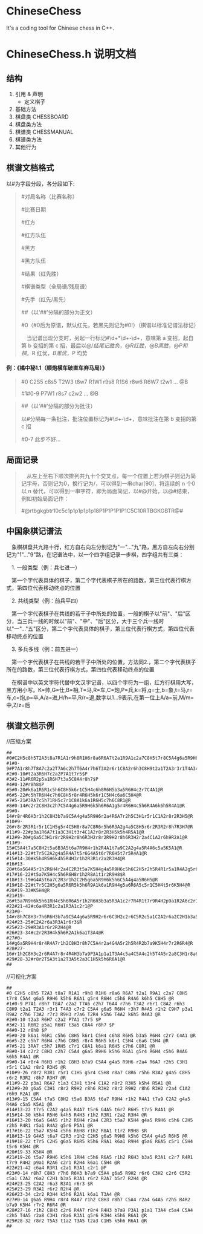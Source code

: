 # ChineseChess
It's a coding tool for Chinese chess in C++.

#  ChineseChess.h 说明文档

## 结构

1. 引用 & 声明
    + 定义棋子
2. 基础方法
3. 棋盘类 CHESSBOARD
4. 棋盘类方法
5. 棋谱类 CHESSMANUAL
6. 棋谱类方法
7. 其他行为

## 棋谱文档格式

以#为字段分段，各分段如下:

> #对局名称（比赛名称）
>
> #比赛日期
>
> #红方
>
> #红方队伍
>
> #黑方
>
> #黑方队伍
>
> #结果（红先胜）
>
> #棋谱类型（全局谱/残局谱）
>
> #先手（红先/黑先）
>
> ##（以‘##’分隔的部分为正文）
>
> #0（#0后为原谱，默认红先，若黑先则记为#0!）（棋谱以标准记谱法标记）
>
> &emsp;当记谱出现分支时，另起一行标记#\d+\*\d+-\d+，意味第 a 变招，起自第 b 变招的第 c 招，最后以@/$结尾记胜负，@R 红胜，@B 黑胜，@P 和棋，$R 红优，$B 黑优，$P 均势
>

#### 例：《橘中秘1.1（顺炮横车破直车弃马局）》

> #0 C2S5 c8s5 T2W3 t8w7 R1W1 r9s8 R1S6 r8w6 R6W7 t2w1 ... @B
>
> #1#0-9 P7W1 r8s7 c2w2 ... @B

> ##（以‘##’分隔的部分为批注）
>
> 以#分隔每一条批注，批注位置标记为#\d+-\d+，意味批注在第 b 变招的第 c 招
>
> #0-7 此步不好...

## 局面记录

> &emsp;从左上至右下顺次排列共九十个交叉点，每一个位置上若为棋子则记为简记字母，否则记为0，换行记为/，可以得到一串char[90]，将连续的 n 个0以 n 替代，可以得到一串字符，即为局面简记，以#@开始，以@#结束，例如初始局面记作：
>
> #@rtbgkgbtr10c5c1p1p1p1p1p18P1P1P1P1P1C5C10RTBGKGBTR@#

## 中国象棋记谱法

&emsp;象棋棋盘共九路十行，红方自右向左分别记为"一"..."九"路，黑方自左向右分别记为"1"..."9"路，在记谱法中，以一个四字组记录一步棋，四字组共有三类：

&emsp;1. 一般类型（例：兵七进一）

&emsp;第一个字代表具体的棋子，第二个字代表棋子所在的路数，第三位代表行棋方式，第四位代表移动终点的位置

&emsp;2. 共线类型（例：前兵平四）

&emsp;第一个字代表棋子在共线的若干子中所处的位置，一般的棋子以"前"、"后"区分，当三兵一线的时候以"前"、"中"、"后"区分，大于三个兵一线时以"一"..."五"区分，第二个字代表具体的棋子，第三位代表行棋方式，第四位代表移动终点的位置

&emsp;3. 多兵多线（例：前五进一）

&emsp;第一个字代表棋子在共线的若干子中所处的位置，方法同2.，第二个字代表棋子所在的路数，第三位代表行棋方式，第四位代表移动终点的位置

&emsp;在棋谱中以英文字符代替中文汉字记谱，以四个字符为一组，红方行棋用大写，黑方用小写。K=帅,G=仕,B=相,T=马,R=车,C=炮,P=兵,k=将,g=士,b=象,t=马,r=车,c=炮,p=卒,A/a=进,H/h=平,R/r=退,数字以1...9表示,在第一位上A/a=前,M/m=中,Z/z=后

## 棋谱文档示例

//压缩方案

```
##
#0#C2H5c8h5T2A3t8a7R1A1r9h8R1H6r8a6R6A7t2a1R9A1c2a7C8H5t7r8C5A4g6a5R9H6k5h6R6A1g5r4R6H4c5h6R4A6k6h5C8H5@R
#1#0-9#P7A1r8h7T8A7c2a2T7A6c2h7T6A4r7h6T3A2r6r1C8A2r6h3C8H9t2a1T2A3r3r1T4A3c7r2C5A4g6a5R6H4r3h7R4A5r1h2C9H7p3a1R9A2c7h6T3A2r7r3R9H3r7a6T2R4k5h6T4A2k6h5R4A3@R
#2#0-10#t2a3R6H7c2a2P7A1t7r5$P
#3#2-11#R6R2p5a1R6H7t3a5C8A4r8h7$P
#4#0-12#r8h8$P
#5#0-20#k6a1R6R1c5h6C8H5k6r1C5H4c6h8R6H5b3a5R6H4c2r7C4A1@R
#6#5-22#c5h7R6H4c7h6C8H5r8r4R6H5k6r1C5H4c6a6C5H4@R
#7#5-21#3RA7c5h71RH5c7r1C8A1k6a1R6H5c7h6C8R1@R
#8#0-14#c2r2C8H3c2h7C5A4g6a5R9H6k5h6R6A1g5r4R6H4c5h6R4A6k6h5R4A1@R
#9#0-14#r8r4R6H3r1h2C8H3b7a9C5A4g4a5R9H6r2a4R6A7r2h5C3H1r5r1C1A2r8r2R3H5@R
#10#9-26#r8r2R3R1r5r1C1H5g5r4C5H8r8a7C8R6r5h6R3A2g4a5C8H5r6r2R3R2r8h7R3H7@R
#11#9-22#p3a1R6A7t1a3C3H1t3r4C1A2r8r2R3H5k5h4R5A1@R
#12#9-20#g6a5C3H1r8r2R9H2r8h6R3H2r8r2R9H2r8h6R3H2r2a4C1A2r6h9R2A1@R
#13#9-15#C5A4t7a5C8H2t5a6B3A5t6a7R9H4r1h2R4A1t7a9C2A2g4a5R4A6c5a5K5A1@R
#14#13-22#t7r5C2A2g4a5R4A7t5r6G4A5t6r7R6H5t7r5R4A1@R
#15#14-30#k5h4R5H6k4h5R4H3r1h2R3R1r2a2R3H4@R
#16#13-20#t6a5G4A5r1h2R6H4r2a4C2R3t5a7K5H4g4a5R9H6c5h6C2H5r2h5R4R1r5a1R4A2g5r6P5A1@R
#17#16-22#t5a7K5H4c5h6R6H8r1h2R8A1t1r2R9H8$R
#18#13-19#G4A5t6a7C2R3r1h2C2H5g6a5R9H6k5h6C5A4g4a5R6H5@R
#19#18-22#t7r5C2H5g6a5R6R5k5h6R9A1k6a1R9H4g5a6R6A5c5r1C5H4t5r6K5H4@R
#20#19-33#K5H4@R
#21#19-26#t5a7R9H6k5h61RH4c5h6R6A5r1h2R6H3b3a5R3A1c2r7R4R1t7r9R4H2p9a1R2A6c2r1R2H4k6a1C5H4@R
#22#21-42#c6a4R3R1c2a1R3A1c2r1@P
#23#0-14#r8h7C8H3r7h6R6H3b7a9C5A4g6a5R9H2r6r6C3H2c2r6C5R2c5a1C2A2r6a2C2H1b3a5R3A1r6r2R2A7b5r7R2H4@R
#24#23-25#C2A2r6a3R3A1r6r3$R
#25#23-29#R3A1r6r2R2H4@R
#26#23-34#c2r2R3H4k5h6R2A1k6a1T3A4@R
#27#0-14#g6a5R9H4r8r4R4A7r1h2C8H3r8h7C5A4r2a4G4A5r2h5R4R2b7a9K5H4r7r2R6R4@R
#28#27-16#r1h2C8H3c2r6R4A7r8r4R4H3b7a9P3A1p1a1T3A4c5a4C5A4c2h5T4A5r2a8C3H1r8a6R3A1g5r6R3H4k5h6R6A1@R
#29#28-32#r8r2T5A3t1a2T3A5t2a3C1H5k5h6R6A1@R
##
```

//可视化方案
```
##
#0 C2H5 c8h5 T2A3 t8a7 R1A1 r9h8 R1H6 r8a6 R6A7 t2a1 R9A1 c2a7 C8H5 t7r8 C5A4 g6a5 R9H6 k5h6 R6A1 g5r4 R6H4 c5h6 R4A6 k6h5 C8H5 @R
#1#0-9 P7A1 r8h7 T8A7 c2a2 T7A6 c2h7 T6A4 r7h6 T3A2 r6r1 C8A2 r6h3 C8H9 t2a1 T2A3 r3r1 T4A3 c7r2 C5A4 g6a5 R6H4 r3h7 R4A5 r1h2 C9H7 p3a1 R9A2 c7h6 T3A2 r7r3 R9H3 r7a6 T2R4 k5h6 T4A2 k6h5 R4A3 @R
#2#0-10 t2a3 R6H7 c2a2 P7A1 t7r5 $P
#3#2-11 R6R2 p5a1 R6H7 t3a5 C8A4 r8h7 $P
#4#0-12 r8h8 $P
#5#0-20 k6a1 R6R1 c5h6 C8H5 k6r1 C5H4 c6h8 R6H5 b3a5 R6H4 c2r7 C4A1 @R
#6#5-22 c5h7 R6H4 c7h6 C8H5 r8r4 R6H5 k6r1 C5H4 c6a6 C5H4 @R
#7#5-21 3RA7 c5h7 1RH5 c7r1 C8A1 k6a1 R6H5 c7h6 C8R1 @R
#8#0-14 c2r2 C8H3 c2h7 C5A4 g6a5 R9H6 k5h6 R6A1 g5r4 R6H4 c5h6 R4A6 k6h5 R4A1 @R
#9#0-14 r8r4 R6H3 r1h2 C8H3 b7a9 C5A4 g4a5 R9H6 r2a4 R6A7 r2h5 C3H1 r5r1 C1A2 r8r2 R3H5 @R
#10#9-26 r8r2 R3R1 r5r1 C1H5 g5r4 C5H8 r8a7 C8R6 r5h6 R3A2 g4a5 C8H5 r6r2 R3R2 r8h7 R3H7 @R
#11#9-22 p3a1 R6A7 t1a3 C3H1 t3r4 C1A2 r8r2 R3H5 k5h4 R5A1 @R
#12#9-20 g6a5 C3H1 r8r2 R9H2 r8h6 R3H2 r8r2 R9H2 r8h6 R3H2 r2a4 C1A2 r6h9 R2A1 @R
#13#9-15 C5A4 t7a5 C8H2 t5a6 B3A5 t6a7 R9H4 r1h2 R4A1 t7a9 C2A2 g4a5 R4A6 c5a5 K5A1 @R
#14#13-22 t7r5 C2A2 g4a5 R4A7 t5r6 G4A5 t6r7 R6H5 t7r5 R4A1 @R
#15#14-30 k5h4 R5H6 k4h5 R4H3 r1h2 R3R1 r2a2 R3H4 @R
#16#13-20 t6a5 G4A5 r1h2 R6H4 r2a4 C2R3 t5a7 K5H4 g4a5 R9H6 c5h6 C2H5 r2h5 R4R1 r5a1 R4A2 g5r6 P5A1 @R
#17#16-22 t5a7 K5H4 c5h6 R6H8 r1h2 R8A1 t1r2 R9H8 $R
#18#13-19 G4A5 t6a7 C2R3 r1h2 C2H5 g6a5 R9H6 k5h6 C5A4 g4a5 R6H5 @R
#19#18-22 t7r5 C2H5 g6a5 R6R5 k5h6 R9A1 k6a1 R9H4 g5a6 R6A5 c5r1 C5H4 t5r6 K5H4 @R
#20#19-33 K5H4 @R
#21#19-26 t5a7 R9H6 k5h6 1RH4 c5h6 R6A5 r1h2 R6H3 b3a5 R3A1 c2r7 R4R1 t7r9 R4H2 p9a1 R2A6 c2r1 R2H4 k6a1 C5H4 @R
#22#21-42 c6a4 R3R1 c2a1 R3A1 c2r1 @P
#23#0-14 r8h7 C8H3 r7h6 R6H3 b7a9 C5A4 g6a5 R9H2 r6r6 C3H2 c2r6 C5R2 c5a1 C2A2 r6a2 C2H1 b3a5 R3A1 r6r2 R2A7 b5r7 R2H4 @R
#24#23-25 C2A2 r6a3 R3A1 r6r3 $R
#25#23-29 R3A1 r6r2 R2H4 @R
#26#23-34 c2r2 R3H4 k5h6 R2A1 k6a1 T3A4 @R
#27#0-14 g6a5 R9H4 r8r4 R4A7 r1h2 C8H3 r8h7 C5A4 r2a4 G4A5 r2h5 R4R2 b7a9 K5H4 r7r2 R6R4 @R
#28#27-16 r1h2 C8H3 c2r6 R4A7 r8r4 R4H3 b7a9 P3A1 p1a1 T3A4 c5a4 C5A4 c2h5 T4A5 r2a8 C3H1 r8a6 R3A1 g5r6 R3H4 k5h6 R6A1 @R
#29#28-32 r8r2 T5A3 t1a2 T3A5 t2a3 C1H5 k5h6 R6A1 @R
##
```
